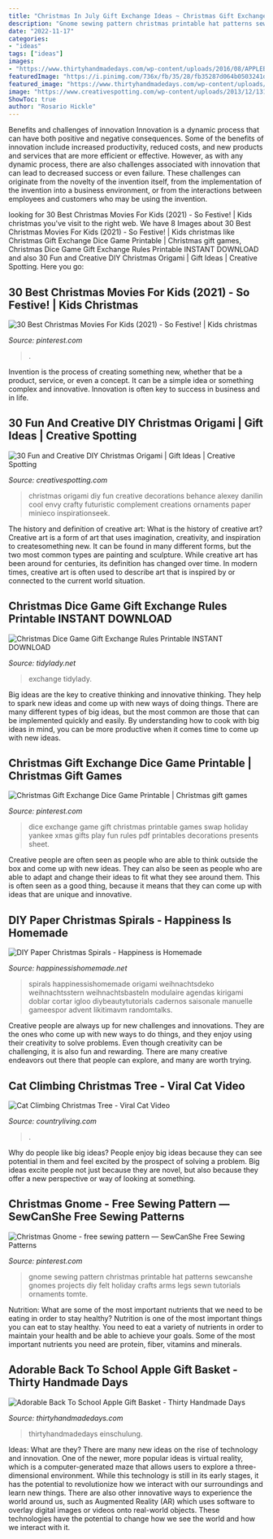 ```yaml
---
title: "Christmas In July Gift Exchange Ideas ~ Christmas Gift Exchange Dice Game Printable"
description: "Gnome sewing pattern christmas printable hat patterns sewcanshe gnomes projects diy felt holiday crafts arms legs sewn tutorials ornaments tomte"
date: "2022-11-17"
categories:
- "ideas"
tags: ["ideas"]
images:
- "https://www.thirtyhandmadedays.com/wp-content/uploads/2016/08/APPLEBASKET_1.jpg"
featuredImage: "https://i.pinimg.com/736x/fb/35/28/fb35287d064b0503241d9dc2046610e2.jpg"
featured_image: "https://www.thirtyhandmadedays.com/wp-content/uploads/2016/08/APPLEBASKET_1.jpg"
image: "https://www.creativespotting.com/wp-content/uploads/2013/12/1311-600x799.jpg"
ShowToc: true
author: "Rosario Hickle"
---
```



Benefits and challenges of innovation
Innovation is a dynamic process that can have both positive and negative consequences. Some of the benefits of innovation include increased productivity, reduced costs, and new products and services that are more efficient or effective. However, as with any dynamic process, there are also challenges associated with innovation that can lead to decreased success or even failure. These challenges can originate from the novelty of the invention itself, from the implementation of the invention into a business environment, or from the interactions between employees and customers who may be using the invention.

	

		
looking for 30 Best Christmas Movies For Kids (2021) - So Festive! | Kids christmas you've visit to the right web. We have 8 Images about 30 Best Christmas Movies For Kids (2021) - So Festive! | Kids christmas like Christmas Gift Exchange Dice Game Printable | Christmas gift games, Christmas Dice Game Gift Exchange Rules Printable INSTANT DOWNLOAD and also 30 Fun and Creative DIY Christmas Origami | Gift Ideas | Creative Spotting. Here you go:
		
    
## 30 Best Christmas Movies For Kids (2021) - So Festive! | Kids Christmas

<img loading=lazy src="https://i.pinimg.com/736x/00/1f/e2/001fe2d83f0bc463438b7807ba8cc24d.jpg" onerror="this.onerror=null;this.src='https://tse4.mm.bing.net/th?id=OIP.NQwTrh8tLBxAxAp5SzTI8QHaNO&amp;pid=15.1';" alt="30 Best Christmas Movies For Kids (2021) - So Festive! | Kids christmas">

_Source: pinterest.com_

>. 

	

Invention is the process of creating something new, whether that be a product, service, or even a concept. It can be a simple idea or something complex and innovative. Innovation is often key to success in business and in life.

    
## 30 Fun And Creative DIY Christmas Origami | Gift Ideas | Creative Spotting

<img loading=lazy src="https://www.creativespotting.com/wp-content/uploads/2013/12/1311-600x799.jpg" onerror="this.onerror=null;this.src='https://tse4.mm.bing.net/th?id=OIP.knxMLDG190Bv-WGGE_a_7AHaJ3&amp;pid=15.1';" alt="30 Fun and Creative DIY Christmas Origami | Gift Ideas | Creative Spotting">

_Source: creativespotting.com_

>christmas origami diy fun creative decorations behance alexey danilin cool envy crafty futuristic complement creations ornaments paper minieco inspirationseek. 

	

The history and definition of creative art: What is the history of creative art?
Creative art is a form of art that uses imagination, creativity, and inspiration to createsomething new. It can be found in many different forms, but the two most common types are painting and sculpture. While creative art has been around for centuries, its definition has changed over time. In modern times, creative art is often used to describe art that is inspired by or connected to the current world situation.

    
## Christmas Dice Game Gift Exchange Rules Printable INSTANT DOWNLOAD

<img loading=lazy src="http://cdn.shopify.com/s/files/1/0010/9599/1332/products/811_6448ce53-eab9-4b14-994a-f35ac415e8ae_1200x1200.jpg?v=1573998777" onerror="this.onerror=null;this.src='https://tse4.mm.bing.net/th?id=OIP.rXowhgGhEdEm6U3hgoPxPAHaHa&amp;pid=15.1';" alt="Christmas Dice Game Gift Exchange Rules Printable INSTANT DOWNLOAD">

_Source: tidylady.net_

>exchange tidylady. 

	

Big ideas are the key to creative thinking and innovative thinking. They help to spark new ideas and come up with new ways of doing things. There are many different types of big ideas, but the most common are those that can be implemented quickly and easily. By understanding how to cook with big ideas in mind, you can be more productive when it comes time to come up with new ideas.

    
## Christmas Gift Exchange Dice Game Printable | Christmas Gift Games

<img loading=lazy src="https://i.pinimg.com/736x/c7/b1/77/c7b177831a9135ca606c6252bd1a5e90.jpg" onerror="this.onerror=null;this.src='https://tse1.mm.bing.net/th?id=OIP.gZu6lMqdPoDOYN4fsZtc5QHaLG&amp;pid=15.1';" alt="Christmas Gift Exchange Dice Game Printable | Christmas gift games">

_Source: pinterest.com_

>dice exchange game gift christmas printable games swap holiday yankee xmas gifts play fun rules pdf printables decorations presents sheet. 

	

Creative people are often seen as people who are able to think outside the box and come up with new ideas. They can also be seen as people who are able to adapt and change their ideas to fit what they see around them. This is often seen as a good thing, because it means that they can come up with ideas that are unique and innovative.

    
## DIY Paper Christmas Spirals - Happiness Is Homemade

<img loading=lazy src="https://www.happinessishomemade.net/wp-content/uploads/2013/11/ChristmasSpirals-682x1024.jpg" onerror="this.onerror=null;this.src='https://tse1.mm.bing.net/th?id=OIP.VssfVLIOHEn6I-U36UtcYgHaLH&amp;pid=15.1';" alt="DIY Paper Christmas Spirals - Happiness is Homemade">

_Source: happinessishomemade.net_

>spirals happinessishomemade origami weihnachtsdeko weihnachtsstern weihnachtsbasteln modulaire agendas kirigami doblar cortar igloo diybeautytutorials cadernos saisonale manuelle gameespor advent likitimavm randomtalks. 

	

Creative people are always up for new challenges and innovations. They are the ones who come up with new ways to do things, and they enjoy using their creativity to solve problems. Even though creativity can be challenging, it is also fun and rewarding. There are many creative endeavors out there that people can explore, and many are worth trying.

    
## Cat Climbing Christmas Tree - Viral Cat Video

<img loading=lazy src="https://hips.hearstapps.com/clv.h-cdn.co/assets/15/52/1024x512/landscape-1450810876-cattree.jpg?resize=1200:*" onerror="this.onerror=null;this.src='https://tse3.mm.bing.net/th?id=OIP.o9Yl1TAT5Vy_ztzcWaGA3gHaDt&amp;pid=15.1';" alt="Cat Climbing Christmas Tree - Viral Cat Video">

_Source: countryliving.com_

>. 

	

Why do people like big ideas?
People enjoy big ideas because they can see potential in them and feel excited by the prospect of solving a problem. Big ideas excite people not just because they are novel, but also because they offer a new perspective or way of looking at something.

    
## Christmas Gnome - Free Sewing Pattern — SewCanShe Free Sewing Patterns

<img loading=lazy src="https://i.pinimg.com/736x/fb/35/28/fb35287d064b0503241d9dc2046610e2.jpg" onerror="this.onerror=null;this.src='https://tse3.mm.bing.net/th?id=OIP.VyiWfBtj0xzbVBKEBQYR5QHaLG&amp;pid=15.1';" alt="Christmas Gnome - free sewing pattern — SewCanShe Free Sewing Patterns">

_Source: pinterest.com_

>gnome sewing pattern christmas printable hat patterns sewcanshe gnomes projects diy felt holiday crafts arms legs sewn tutorials ornaments tomte. 

	

Nutrition: What are some of the most important nutrients that we need to be eating in order to stay healthy?
Nutrition is one of the most important things you can eat to stay healthy. You need to eat a variety of nutrients in order to maintain your health and be able to achieve your goals. Some of the most important nutrients you need are protein, fiber, vitamins and minerals.

    
## Adorable Back To School Apple Gift Basket - Thirty Handmade Days

<img loading=lazy src="https://www.thirtyhandmadedays.com/wp-content/uploads/2016/08/APPLEBASKET_1.jpg" onerror="this.onerror=null;this.src='https://tse3.mm.bing.net/th?id=OIP.5yTNoa7JEP-7dnN9EbvHjgHaLH&amp;pid=15.1';" alt="Adorable Back To School Apple Gift Basket - Thirty Handmade Days">

_Source: thirtyhandmadedays.com_

>thirtyhandmadedays einschulung. 

	

Ideas: What are they?
There are many new ideas on the rise of technology and innovation. One of the newer, more popular ideas is virtual reality, which is a computer-generated maze that allows users to explore a three-dimensional environment. While this technology is still in its early stages, it has the potential to revolutionize how we interact with our surroundings and learn new things. There are also other innovative ways to experience the world around us, such as Augmented Reality (AR) which uses software to overlay digital images or videos onto real-world objects. These technologies have the potential to change how we see the world and how we interact with it.


